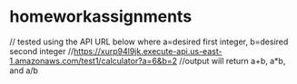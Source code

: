 # homeworkassignments
// tested using the API URL below where a=desired first integer, b=desired second integer
          //https://xurp94l9jk.execute-api.us-east-1.amazonaws.com/test1/calculator?a=6&b=2
//output will return a+b, a*b, and a/b
